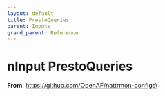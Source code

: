 ```yaml
---
layout: default
title: PrestoQueries
parent: Inputs
grand_parent: Reference
---
```

# nInput PrestoQueries

**From**: https://github.com/OpenAF/nattrmon-configs\